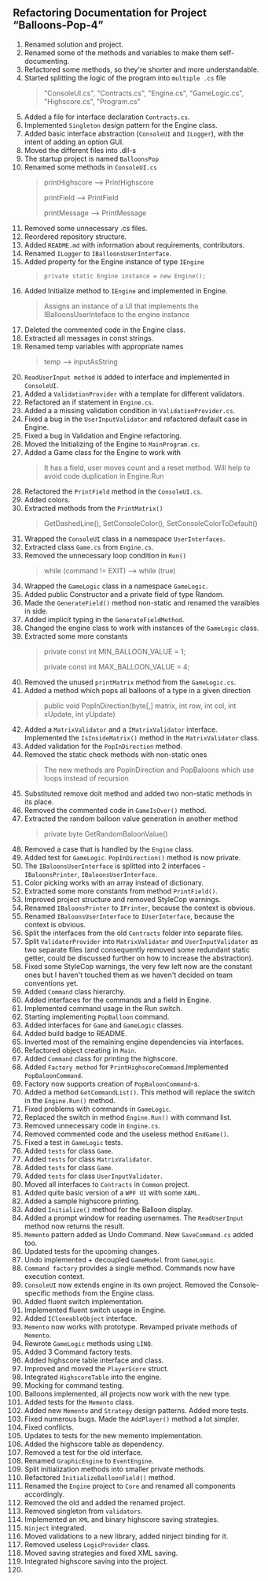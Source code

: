 **Refactoring Documentation for Project “Balloons-Pop-4”**
------------------------------------------------------

1. Renamed solution and project.
2. Renamed some of the methods and variables to make them self-documenting.
3. Refactored some methods, so they're shorter and more understandable.
4. Started splitting the logic of the program into `multiple .cs` file
	> "ConsoleUI.cs", "Contracts.cs", "Engine.cs", "GameLogic.cs",  "Highscore.cs", "Program.cs"
5. Added a file for interface declaration `Contracts.cs`.
6. Implemented `Singleton` design pattern for the Engine class.
7. Added basic interface abstraction (`ConsoleUI` and `ILogger`), with the intent of adding an option GUI.
8. Moved the different files into .dll-s
9. The startup project is named `BalloonsPop`
10. Renamed some methods in `ConsoleUI.cs`
	> printHighscore --> PrintHighscore
	> 
	> printField --> PrintField
	> 
	> printMessage --> PrintMessage
11. Removed some unnecessary .cs files.
12. Reordered repository structure.
13. Added `README.md` with information about requirements, contributors.
14. Renamed `ILogger` to `IBalloonsUserInterface`.
15. Added property for the Engine instance of type `IEngine`
	>`private static Engine instance = new Engine();`
16. Added  Initialize method to `IEngine` and implemented in Engine.
	>Assigns an instance of a UI that implements the IBalloonsUserInteface to the engine instance
17. Deleted the commented code in the Engine class.
18. Extracted all messages in const strings.
19. Renamed temp variables with appropriate names
	>temp --> inputAsString
20. `ReadUserInput method` is added to interface and implemented in `ConsoleUI`.
21. Added a `ValidationProvider` with a template for different validators.
22. Refactored an if statement in `Engine.cs`.
23. Added a a missing validation condition in `ValidationProvider.cs`.
24. Fixed a bug in the `UserInputValidator` and refactored default case in Engine.
25. Fixed a bug in Validation and Engine refactoring.
26. Moved the Initializing of the Engine to `MainProgram.cs`.
27. Added a Game class for the Engine to work with
	>It has a field, user moves count and a reset method. Will help to avoid code duplication in Engine.Run
28. Refactored the `PrintField` method in the `ConsoleUI.cs`.
29. Added colors.
30. Extracted methods from the `PrintMatrix()`
	>GetDashedLine(), SetConsoleColor(), SetConsoleColorToDefault()
31. Wrapped the `ConsoleUI` class in a namespace `UserInterfaces`.
32. Extracted class `Game.cs` from `Engine.cs`.
33. Removed the unnecessary loop condition in `Run()`
	>while (command != EXIT) --> while (true)
34. Wrapped the `GameLogic` class in a namespace `GameLogic`.
35. Added public Constructor and a private field of type Random.
36. Made the `GenerateField()` method non-static and renamed the varaibles in side.
37. Added implicit typing in the `GenerateFieldMethod`.
38. Changed the engine class to work with instances of the `GameLogic` class.
39. Extracted some more constants
	>private const int MIN_BALLOON_VALUE = 1;
	>
	>private const int MAX_BALLOON_VALUE = 4;
40. Removed the unused `printMatrix` method from the `GameLogic.cs`.
41. Added a method which pops all balloons of a type in a given direction
	>public void PopInDirection(byte[,] matrix, int row, int col, int xUpdate, int yUpdate)
42. Added a `MatrixValidator` and a `IMatrixValidator` interface. Implemented the `IsInsideMatrix()` method in the `MatrixValidator` class.
43. Added validation for the `PopInDirection` method.
44. Removed the static check methods with non-static ones
	>The new methods are PopInDirection and PopBaloons which use loops
instead of recursion
45. Substituted remove doit method and added two non-static methods in its place.
46. Removed the commented code in `GameIsOver()` method.
47. Extracted the random balloon value generation in another method
	>private byte GetRandomBaloonValue()
48. Removed a case that is handled by the `Engine` class.
49. Added test for `GameLogic`. `PopInDirection()` method is now private.
50. The `IBaloonsUserInterface` is splitted into 2 interfaces - `IBaloonsPrinter`, `IBaloonsUserInterface`.
51. Color picking works with an array instead of dictionary.
52. Extracted some more constants from method `PrintField()`.
53. Improved project structure and removed StyleCop warnings.
54. Renamed `IBaloonsPrinter` to `IPrinter`, because the context is obvious.
55. Renamed `IBaloonsUserInterface` to `IUserInterface`, because the context is obvious.
56. Split the interfaces from the old `Contracts` folder into separate files.
57. Split `ValidatorProvider` into `MatrixValidator` and `UserInputValidator` as two separate files (and consequently removed some redundant static getter, could be discussed further on how to increase the abstraction).
58. Fixed some StyleCop warnings, the very few left now are the constant ones but I haven't touched them as we haven't decided on team conventions yet.
59. Added `Command` class hierarchy.
60. Added interfaces for the commands and a field in Engine.
61. Implemented command usage in the Run switch.
62. Starting implementing `PopBalloon` command.
63. Added interfaces for `Game` and `GameLogic` classes.
64. Added build badge to README.
65. Inverted most of the remaining engine dependencies via interfaces.
66. Refactored object creating in `Main`.
67. Added `Command` class for printing the highscore.
68. Added `Factory method` for `PrintHighscoreCommand`.Implemented `PopBaloonCommand`.
69. Factory now supports creation of `PopBaloonCommand`-s.
70. Added a method `GetCommandList()`. This method will replace the switch in the `Engine.Run()` method.
71. Fixed problems with commands in `GameLogic`.
72. Replaced the switch in method `Engine.Run()` with command list.
73. Removed unnecessary code in `Engine.cs`.
74. Removed commented code and the useless method `EndGame()`.
75. Fixed a test in `GameLogic` tests.
76. Added `tests` for class `Game`.
77. Added `tests` for class `MatrixValidator`.
78. Added `tests` for class `Game`.
79. Added `tests` for class `UserInputValidator`.
80. Moved all interfaces to `Contracts` in `Common` project.
81. Added quite basic version of a `WPF UI` with some `XAML`.
82. Added a sample highscore printing.
83. Added `Initialize()` method for the Balloon display.
84. Added a prompt window for reading usernames. The `ReadUserInput` method now returns the result.
85. `Memento` pattern added as Undo Command. New `SaveCommand.cs` added too.
86. Updated tests for the upcoming changes.
87. Undo implemented + decoupled `GameModel` from `GameLogic`.
88. `Command factory` provides a single method. Commands now have execution context.
89. `ConsoleUI` now extends engine in its own project. Removed the Console-specific methods from the Engine class.
90. Added fluent switch implementation.
91. Implemented fluent switch usage in Engine.
92. Added `ICloneableObject` interface.
93. `Memento` now works with prototype. Revamped private methods of `Memento`.
93. Rewrote `GameLogic` methods using `LINQ`.
94. Added 3 Command factory tests.
95. Added highscore table interface and class.
96. Improved and moved the `PlayerScore` struct.
97. Integrated `HighscoreTable` into the engine.
98. Mocking for command testing.
99. Balloons implemented, all projects now work with the new type.
100. Added tests for the `Memento` class.
101. Added new `Memento` and `Strategy` design patterns. Added more tests.
102. Fixed numerous bugs. Made the `AddPlayer()` method a lot simpler.
103. Fixed conflicts.
104. Updates to tests for the new memento implementation.
105. Added the highscore table as dependency.
106. Removed a test for the old interface.
107. Renamed `GraphicEngine` to `EventEngine`.
108. Split initialization methods into smaller private methods.
109. Refactored `InitializeBalloonField()` method.
110. Renamed the `Engine` project to `Core` and renamed all components accordingly.
111. Removed the old and added the renamed project.
112. Removed singleton from `validators`.
113. Implemented an `XML` and binary highscore saving strategies.
114. `Ninject` integrated.
115. Moved validations to a new library, added ninject binding for it.
116. Removed useless `LogicProvider` class.
117. Moved saving strategies and fixed XML saving.
118. Integrated highscore saving into the project.
119. 